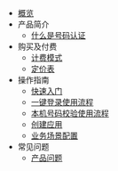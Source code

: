 * [概览](unvs/README.md)
* 产品简介
   * [什么是号码认证](unvs/introduction/什么是号码认证)
* 购买及付费
   * [计费模式](unvs/price/price)
   * [定价表](unvs/price/list)
* 操作指南
   * [快速入门](unvs/guide)
   * [一键登录使用流程](unvs/guide)
   * [本机号码校验使用流程](unvs/guide)
   * [创建应用](unvs/README)
   * [业务场景配置](unvs/README)
* 常见问题
   * [产品问题](unvs/faq)
